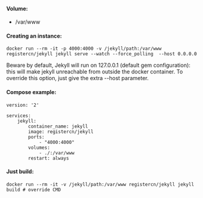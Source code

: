 #### Volume:

- /var/www

#### Creating an instance:

    docker run --rm -it -p 4000:4000 -v /jekyll/path:/var/www registercn/jekyll jekyll serve --watch --force_polling  --host 0.0.0.0

Beware by default, Jekyll will run on 127.0.0.1 (default gem configuration): this will make jekyll unreachable from outside the docker container. To override this option, just give the extra --host parameter.

#### Compose example:

    version: '2'

    services:
        jekyll:
            container_name: jekyll
            image: registercn/jekyll
            ports:
                - "4000:4000"
            volumes:
                - ./:/var/www
            restart: always

#### Just build:

    docker run --rm -it -v /jekyll/path:/var/www registercn/jekyll jekyll build # override CMD